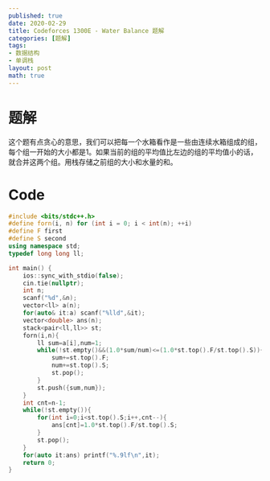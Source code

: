 ```yaml
---
published: true
date: 2020-02-29
title: Codeforces 1300E - Water Balance 题解
categories: [题解]
tags: 
- 数据结构
- 单调栈
layout: post
math: true
---
```

<!--more-->
# 题解

这个题有点贪心的意思，我们可以把每一个水箱看作是一些由连续水箱组成的组，每个组一开始的大小都是1。如果当前的组的平均值比左边的组的平均值小的话，就合并这两个组。用栈存储之前组的大小和水量的和。

# Code
```cpp
#include <bits/stdc++.h>
#define forn(i, n) for (int i = 0; i < int(n); ++i)
#define F first
#define S second
using namespace std;
typedef long long ll;

int main() {
	ios::sync_with_stdio(false);
	cin.tie(nullptr);
	int n;
	scanf("%d",&n);
	vector<ll> a(n);
	for(auto& it:a) scanf("%lld",&it);
	vector<double> ans(n);
	stack<pair<ll,ll>> st;
	forn(i,n){
		ll sum=a[i],num=1;
		while(!st.empty()&&(1.0*sum/num)<=(1.0*st.top().F/st.top().S)){
			sum+=st.top().F;
			num+=st.top().S;
			st.pop();
		}
		st.push({sum,num});
	}
	int cnt=n-1;
	while(!st.empty()){
		for(int i=0;i<st.top().S;i++,cnt--){
			ans[cnt]=1.0*st.top().F/st.top().S;
		}
		st.pop();
	}
	for(auto it:ans) printf("%.9lf\n",it);
	return 0;
}
```
